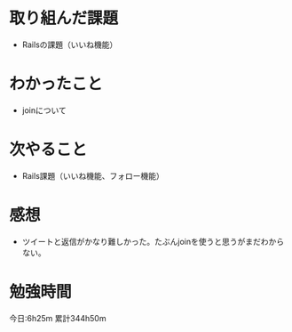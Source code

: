 # 取り組んだ課題
* Railsの課題（いいね機能）

# わかったこと
* joinについて

# 次やること
* Rails課題（いいね機能、フォロー機能）

# 感想
* ツイートと返信がかなり難しかった。たぶんjoinを使うと思うがまだわからない。

# 勉強時間
今日:6h25m
累計344h50m
